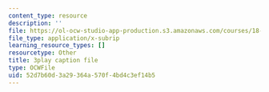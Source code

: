 ```yaml
---
content_type: resource
description: ''
file: https://ol-ocw-studio-app-production.s3.amazonaws.com/courses/18-06sc-linear-algebra-fall-2011/52d7b60d3a29364a570f4bd4c3ef14b5_TSdXJw83kyA.srt
file_type: application/x-subrip
learning_resource_types: []
resourcetype: Other
title: 3play caption file
type: OCWFile
uid: 52d7b60d-3a29-364a-570f-4bd4c3ef14b5
---
```

